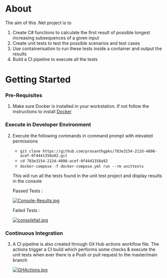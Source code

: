 # About

The aim of this .Net project is to 
1. Create C# functions to calculate the first result of possible longest increasing subsequences of a given input
2. Create unit tests to test the possible scenarios and test cases
3. Use containerisation to run these tests inside a container and output the results
4. Build a CI pipeline to execute all the tests
 
# Getting Started

### Pre-Requisites

1. Make sure Docker is installed in your workstation. If not follow the instructions to install [Docker](http://docker.com)

### Execute in Developer Environment

2. Execute the following commands in command prompt with elevated permissions
   - `git clone https://github.com/prasanthgpks/783e3154-212d-4898-acef-0f4441358a92.git`
   - `cd 783e3154-212d-4898-acef-0f4441358a92`
   - `docker-compose -f docker-compose.yml run --rm unittests`
      
   This will run all the tests found in the unit test project and display results in the console
   
   Passed Tests :
   
   [![Console-Results.jpg](https://i.postimg.cc/63wtnHCh/Console-Results.jpg)](https://postimg.cc/d7WbKjH7)
   
   Failed Tests :
   
   [![consolefail.jpg](https://i.postimg.cc/zf0QB0DM/consolefail.jpg)](https://postimg.cc/4KHP2v9b)
   

### Continuous Integration

3. A CI pipeline is also created through Git Hub actions workflow file. The actions trigger a CI build which performs some checks & execute the unit tests when ever      there is a Push or pull request to the master/main branch

   [![GHActions.jpg](https://i.postimg.cc/wBSMRcBq/GHActions.jpg)](https://postimg.cc/5HSbZzvT)


